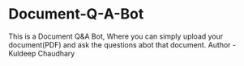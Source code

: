 # Document-Q-A-Bot
This is a Document Q&amp;A Bot, Where you can simply upload your document(PDF) and ask the questions abot that document.
Author - Kuldeep Chaudhary
